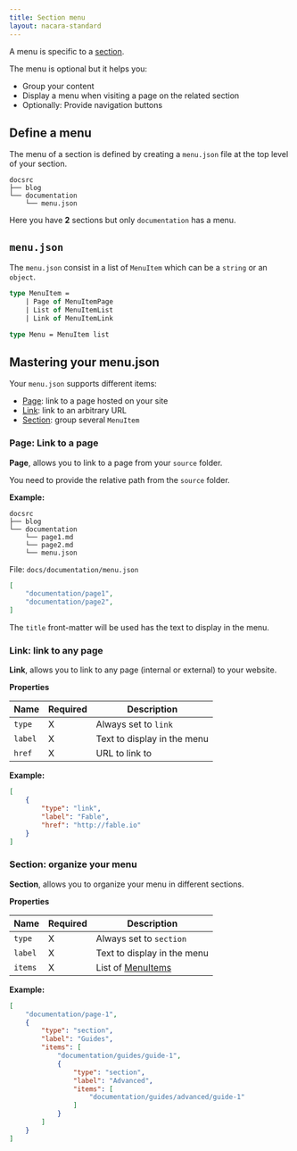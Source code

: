 ```yaml
---
title: Section menu
layout: nacara-standard
---
```


A menu is specific to a [section](/Nacara/documentation/nacara/guides/create-a-section.html).

The menu is optional but it helps you:

* Group your content
* Display a menu when visiting a page on the related section
* Optionally: Provide navigation buttons

## Define a menu

The menu of a section is defined by creating a `menu.json` file at the top level of your section.

```
docsrc
├── blog
└── documentation
    └── menu.json
```

Here you have **2** sections but only `documentation` has a menu.

## `menu.json`

The `menu.json` consist in a list of `MenuItem` which can be a `string` or an `object`.

```fsharp
type MenuItem =
    | Page of MenuItemPage
    | List of MenuItemList
    | Link of MenuItemLink

type Menu = MenuItem list
```

## Mastering your menu.json

Your `menu.json` supports different items:

- [Page](#Page:-Link-to-a-page): link to a page hosted on your site
- [Link](#Link:-link-to-any-page): link to an arbitrary URL
- [Section](#Section:-organize-your-menu): group several `MenuItem`

### Page: Link to a page

**Page**, allows you to link to a page from your `source` folder.

You need to provide the relative path from the `source` folder.

**Example:**

```
docsrc
├── blog
└── documentation
    └── page1.md
    └── page2.md
    └── menu.json
```

File: `docs/documentation/menu.json`

```json
[
    "documentation/page1",
    "documentation/page2",
]
```

The `title` front-matter will be used has the text to display in the menu.

### Link: link to any page

**Link**, allows you to link to any page (internal or external) to your website.

**Properties**

<table class="table is-narrow is-bordered">
    <thead>
        <tr>
            <th class="label-cell">Name</th>
            <th class="label-cell">Required</th>
            <th class="label-cell">Description</th>
        </tr>
    </thead>
    <tbody>
        <tr>
            <td class="has-text-centered" style="vertical-align: middle"><code>type</code></td>
            <td class="has-text-centered" style="vertical-align: middle">X</td>
            <td>Always set to <code>link</code></td>
        </tr>
        <tr>
            <td class="has-text-centered" style="vertical-align: middle"><code>label</code></td>
            <td class="has-text-centered" style="vertical-align: middle">X</td>
            <td>Text to display in the menu</td>
        </tr>
        <tr>
            <td class="has-text-centered" style="vertical-align: middle"><code>href</code></td>
            <td class="has-text-centered" style="vertical-align: middle">X</td>
            <td>URL to link to</td>
        </tr>
    </tbody>
</table>

**Example:**

```json
[
    {
        "type": "link",
        "label": "Fable",
        "href": "http://fable.io"
    }
]
```

### Section: organize your menu


**Section**, allows you to organize your menu in different sections.

**Properties**

<table class="table is-narrow is-bordered is-vcentered">
    <thead>
        <tr>
            <th class="label-cell">Name</th>
            <th class="label-cell">Required</th>
            <th class="label-cell">Description</th>
        </tr>
    </thead>
    <tbody>
        <tr>
            <td class="label-cell"><code>type</code></td>
            <td class="label-cell">X</td>
            <td>Always set to <code>section</code></td>
        </tr>
        <tr>
            <td class="label-cell"><code>label</code></td>
            <td class="label-cell">X</td>
            <td>Text to display in the menu</td>
        </tr>
        <tr>
            <td class="label-cell"><code>items</code></td>
            <td class="label-cell">X</td>
            <td>List of <a href="#menu.json">MenuItems</a></td>
        </tr>
    </tbody>
</table>

**Example:**

```json
[
    "documentation/page-1",
    {
        "type": "section",
        "label": "Guides",
        "items": [
            "documentation/guides/guide-1",
            {
                "type": "section",
                "label": "Advanced",
                "items": [
                    "documentation/guides/advanced/guide-1"
                ]
            }
        ]
    }
]
```
